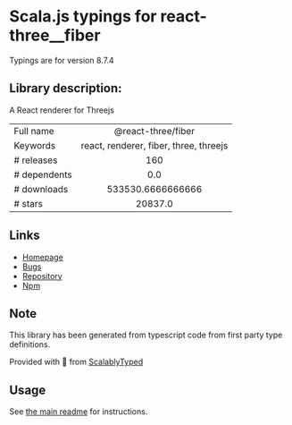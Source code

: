 
# Scala.js typings for react-three__fiber

Typings are for version 8.7.4

## Library description:
A React renderer for Threejs

|                    |                 |
| ------------------ | :-------------: |
| Full name          | @react-three/fiber |
| Keywords           | react, renderer, fiber, three, threejs |
| # releases         | 160 |
| # dependents       | 0.0 |
| # downloads        | 533530.6666666666 |
| # stars            | 20837.0 |

## Links
- [Homepage](https://github.com/pmndrs/react-three-fiber#readme)
- [Bugs](https://github.com/pmndrs/react-three-fiber/issues)
- [Repository](https://github.com/pmndrs/react-three-fiber)
- [Npm](https://www.npmjs.com/package/%40react-three%2Ffiber)
    


## Note
This library has been generated from typescript code from first party type definitions.

Provided with :purple_heart: from [ScalablyTyped](https://github.com/oyvindberg/ScalablyTyped)

## Usage
See [the main readme](../../readme.md) for instructions.


